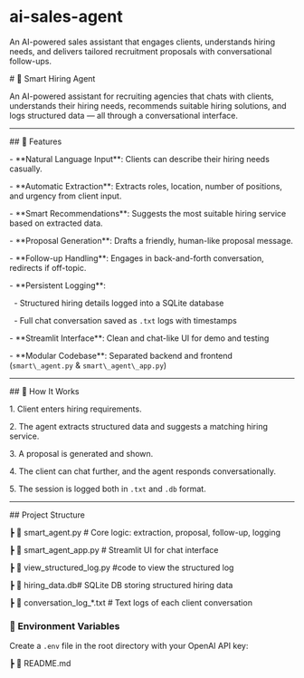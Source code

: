# ai-sales-agent
An AI-powered sales assistant that engages clients, understands hiring needs, and delivers tailored recruitment proposals with conversational follow-ups.

\# 🤖 Smart Hiring Agent



An AI-powered assistant for recruiting agencies that chats with clients, understands their hiring needs, recommends suitable hiring solutions, and logs structured data — all through a conversational interface.



---



\## 🚀 Features



\- \*\*Natural Language Input\*\*: Clients can describe their hiring needs casually.

\- \*\*Automatic Extraction\*\*: Extracts roles, location, number of positions, and urgency from client input.

\- \*\*Smart Recommendations\*\*: Suggests the most suitable hiring service based on extracted data.

\- \*\*Proposal Generation\*\*: Drafts a friendly, human-like proposal message.

\- \*\*Follow-up Handling\*\*: Engages in back-and-forth conversation, redirects if off-topic.

\- \*\*Persistent Logging\*\*:

&nbsp; - Structured hiring details logged into a SQLite database

&nbsp; - Full chat conversation saved as `.txt` logs with timestamps

\- \*\*Streamlit Interface\*\*: Clean and chat-like UI for demo and testing

\- \*\*Modular Codebase\*\*: Separated backend and frontend (`smart\_agent.py` \& `smart\_agent\_app.py`)



---



\## 🧠 How It Works



1\. Client enters hiring requirements.

2\. The agent extracts structured data and suggests a matching hiring service.

3\. A proposal is generated and shown.

4\. The client can chat further, and the agent responds conversationally.

5\. The session is logged both in `.txt` and `.db` format.



---



\## Project Structure

┣ 📜 smart\_agent.py # Core logic: extraction, proposal, follow-up, logging

┣ 📜 smart\_agent\_app.py # Streamlit UI for chat interface

┣ 📜 view\_structured\_log.py #code to view the structured log

┣ 📜 hiring\_data.db# SQLite DB storing structured hiring data

┣ 📜 conversation\_log\_\*.txt # Text logs of each client conversation


### 🔐 Environment Variables
Create a `.env` file in the root directory with your OpenAI API key:



┣ 📜 README.md




